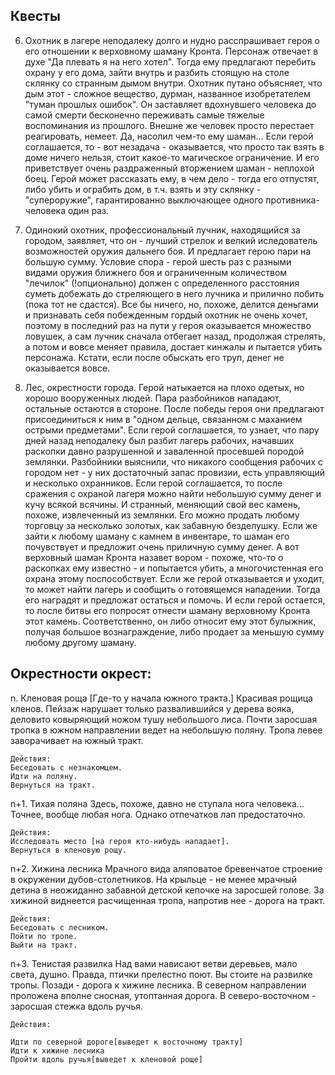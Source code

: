 ## Квесты

6. Охотник в лагере неподалеку долго и нудно расспрашивает героя о его отношении к верховному шаману Кронта. Персонаж отвечает в духе "Да плевать я на него хотел". Тогда ему предлагают перебить охрану у его дома, зайти внутрь и разбить стоящую на столе склянку со странным дымом внутри. Охотник путано объясняет, что дым этот - сложное вещество, дурман, названное изобретателем "туман прошлых ошибок". Он заставляет вдохнувшего человека до самой смерти бесконечно переживать самые тяжелые воспоминания из прошлого. Внешне же человек просто перестает реагировать, немеет. Да, насолил чем-то ему шаман... Если герой соглашается, то - вот незадача - оказывается, что просто так взять в доме ничего нельзя, стоит какое-то магическое ограничение. И его приветствует очень раздраженный вторжением шаман - неплохой боец. Герой может рассказать ему, в чем дело - тогда его отпустят, либо убить и ограбить дом, в т.ч. взять и эту склянку - "супероружие", гарантированно выключающее одного противника-человека один раз.
 
7. Одинокий охотник, профессиональный лучник, находящийся за городом, заявляет, что он - лучший стрелок и велкий иследователь возможностей оружия дальнего боя. И предлагает герою пари на большую сумму. Условие спора - герой шесть раз с разными видами оружия ближнего боя и ограниченным количеством "лечилок" (!опционально) должен с определенного расстояния суметь добежать до  стреляющего в него лучника и прилично побить (пока тот не сдастся). Все бы ничего, но, похоже, делится деньгами и признавать себя побежденным гордый охотник не очень хочет, поэтому в последний раз на пути у героя оказывается множество ловушек, а сам лучник сначала отбегает назад, продолжая стрелять, а потом и вовсе меняет правила, достает кинжалы и пытается убить персонажа. Кстати, если после обыскать его труп, денег не оказывается вовсе.

8. Лес, окрестности города. Герой натыкается на плохо одетых, но хорошо вооруженных людей. Пара разбойников нападают, остальные остаются в стороне. После победы героя они предлагают присоединиться к ним в "одном дельце, связанном с маханием острыми предметами". Если герой соглашается, то узнает, что пару дней назад неподалеку был разбит лагерь рабочих, начавших раскопки давно разрушенной и заваленной просевшей породой землянки. Разбойники выяснили, что никакого сообщения рабочих с городом нет - у них достаточный запас провизии, есть управляющий и несколько охранников. 
Если герой соглашается, то после сражения с охраной лагеря можно найти небольшую сумму денег и кучу всякой всячины. И странный, меняющий свой вес камень, похоже, извлеченный из землянки. Его можно продать любому торговцу за несколько золотых, как забавную безделушку. Если же зайти к любому шаману с камнем в инвентаре, то шаман его почувствует и предложит очень приличную сумму денег. А вот верховный шаман Кронта назавет вором - похоже, что-то о раскопках ему известно - и попытается убить, а многочистенная его охрана этому поспособствует.
Если же герой отказывается и уходит, то может найти лагерь и сообщить о готовящемся нападении. Тогда его наградят и предложат остаться и помочь. И если герой остается, то после битвы его попросят отнести шаману верховному Кронта этот камень. Соответственно, он либо относит ему этот булыжник, получая большое вознаграждение, либо продает за меньшую сумму любому другому шаману.

## Окрестности окрест:
	
n. Кленовая роща [Где-то у начала южного тракта.]
	Красивая рощица кленов. Пейзаж нарушает только развалившийся у дерева вояка, деловито ковыряющий ножом тушу небольшого лиса.
	Почти заросшая тропка в южном направлении ведет на небольшую поляну.
	Тропа левее заворачивает на южный тракт.
	
	Действия:
	Беседовать с незнакомцем.
	Идти на поляну.
	Вернуться на тракт.
n+1. Тихая поляна
	Здесь, похоже, давно не ступала нога человека... Точнее, вообще любая нога. Однако отпечатков лап предостаточно.
	
	Действия:
	Исследовать место [на героя кто-нибудь нападает].
	Вернуться в кленовую рощу.
n+2. Хижина лесника
	Мрачного вида аляповатое бревенчатое строение в окружении дубов-столетников. На крыльце - не менее мрачный детина в неожиданно забавной детской кепочке на заросшей голове.
	За хижиной виднеется расчищенная тропа, напротив нее - дорога на тракт.
	
	Действия:
	Беседовать с лесником.
	Пойти по тропе.
	Выйти на тракт.
n+3. Тенистая развилка
	Над вами нависают ветви деревьев, мало света, душно. Правда, птички прелестно поют. Вы стоите на развилке тропы. Позади - дорога к хижине лесника.
	В северном направлении проложена вполне сносная, утоптанная дорога. В северо-восточном - заросшая стежка вдоль ручья.
	
	Действия:
	
	Идти по северной дороге[выведет к восточному тракту]
	Идти к хижине лесника
	Пройти вдоль ручья[выведет к кленовой роще]

